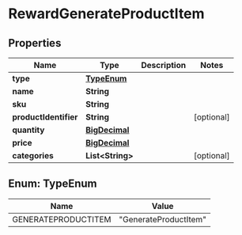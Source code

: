 

# RewardGenerateProductItem

## Properties

Name | Type | Description | Notes
------------ | ------------- | ------------- | -------------
**type** | [**TypeEnum**](#TypeEnum) |  | 
**name** | **String** |  | 
**sku** | **String** |  | 
**productIdentifier** | **String** |  |  [optional]
**quantity** | [**BigDecimal**](BigDecimal.md) |  | 
**price** | [**BigDecimal**](BigDecimal.md) |  | 
**categories** | **List&lt;String&gt;** |  |  [optional]



## Enum: TypeEnum

Name | Value
---- | -----
GENERATEPRODUCTITEM | &quot;GenerateProductItem&quot;



